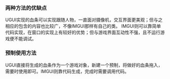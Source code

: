 ### 两种方法的优缺点
UGUI实现的血条可以实现跟随人物，一直面对摄像机，交互界面更美观；但与之相应的包含的内容也比较广，不像IMGUI那样有自己的类。
IMGUI则可以靠简单代码实现，在窗口的实现上有较好的优势；但与游戏界面互动性不强，且不运行游戏便不能调试。

### 预制使用方法
UGUI直接将生成的血条作为一个游戏对象，新建一个预制，将做好的血条拖入，需要时使用即可。IMGUI则靠代码生成，完成时需要调用代码。
